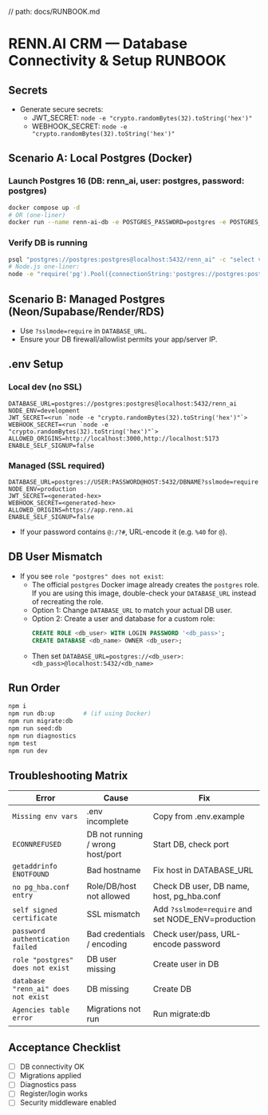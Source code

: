 // path: docs/RUNBOOK.md

# RENN.AI CRM — Database Connectivity & Setup RUNBOOK

## Secrets
- Generate secure secrets:
  - JWT_SECRET: `node -e "crypto.randomBytes(32).toString('hex')"`
  - WEBHOOK_SECRET: `node -e "crypto.randomBytes(32).toString('hex')"`

## Scenario A: Local Postgres (Docker)

### Launch Postgres 16 (DB: renn_ai, user: postgres, password: postgres)
```sh
docker compose up -d
# OR (one-liner)
docker run --name renn-ai-db -e POSTGRES_PASSWORD=postgres -e POSTGRES_USER=postgres -e POSTGRES_DB=renn_ai -p 5432:5432 -d postgres:16
```

### Verify DB is running
```sh
psql "postgres://postgres:postgres@localhost:5432/renn_ai" -c "select version();"
# Node.js one-liner:
node -e "require('pg').Pool({connectionString:'postgres://postgres:postgres@localhost:5432/renn_ai'}).query('select 1').then(r=>console.log('OK')).catch(e=>console.error(e.message))"
```

## Scenario B: Managed Postgres (Neon/Supabase/Render/RDS)
- Use `?sslmode=require` in `DATABASE_URL`.
- Ensure your DB firewall/allowlist permits your app/server IP.

## .env Setup


### Local dev (no SSL)
```
DATABASE_URL=postgres://postgres:postgres@localhost:5432/renn_ai
NODE_ENV=development
JWT_SECRET=<run `node -e "crypto.randomBytes(32).toString('hex')"`>
WEBHOOK_SECRET=<run `node -e "crypto.randomBytes(32).toString('hex')"`>
ALLOWED_ORIGINS=http://localhost:3000,http://localhost:5173
ENABLE_SELF_SIGNUP=false
```

### Managed (SSL required)
```
DATABASE_URL=postgres://USER:PASSWORD@HOST:5432/DBNAME?sslmode=require
NODE_ENV=production
JWT_SECRET=<generated-hex>
WEBHOOK_SECRET=<generated-hex>
ALLOWED_ORIGINS=https://app.renn.ai
ENABLE_SELF_SIGNUP=false
```
- If your password contains `@:/?#`, URL-encode it (e.g. `%40` for `@`).

## DB User Mismatch
- If you see `role "postgres" does not exist`:
  - The official `postgres` Docker image already creates the `postgres` role. If you are using this image, double-check your `DATABASE_URL` instead of recreating the role.
  - Option 1: Change `DATABASE_URL` to match your actual DB user.
  - Option 2: Create a user and database for a custom role:
    ```sql
    CREATE ROLE <db_user> WITH LOGIN PASSWORD '<db_pass>';
    CREATE DATABASE <db_name> OWNER <db_user>;
    ```
  - Then set `DATABASE_URL=postgres://<db_user>:<db_pass>@localhost:5432/<db_name>`

## Run Order
```sh
npm i
npm run db:up        # (if using Docker)
npm run migrate:db
npm run seed:db
npm run diagnostics
npm test
npm run dev
```

## Troubleshooting Matrix
| Error | Cause | Fix |
|-------|-------|-----|
| `Missing env vars` | .env incomplete | Copy from .env.example |
| `ECONNREFUSED` | DB not running / wrong host/port | Start DB, check port |
| `getaddrinfo ENOTFOUND` | Bad hostname | Fix host in DATABASE_URL |
| `no pg_hba.conf entry` | Role/DB/host not allowed | Check DB user, DB name, host, pg_hba.conf |
| `self signed certificate` | SSL mismatch | Add `?sslmode=require` and set NODE_ENV=production |
| `password authentication failed` | Bad credentials / encoding | Check user/pass, URL-encode password |
| `role "postgres" does not exist` | DB user missing | Create user in DB |
| `database "renn_ai" does not exist` | DB missing | Create DB |
| `Agencies table error` | Migrations not run | Run migrate:db |

## Acceptance Checklist
- [ ] DB connectivity OK
- [ ] Migrations applied
- [ ] Diagnostics pass
- [ ] Register/login works
- [ ] Security middleware enabled

